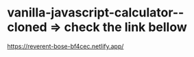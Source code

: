 # vanilla-javascript-calculator--cloned => check the link bellow
https://reverent-bose-bf4cec.netlify.app/
